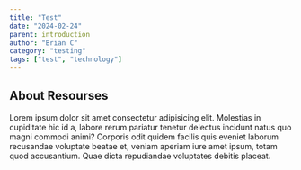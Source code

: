 ```yaml
---
title: "Test"
date: "2024-02-24"
parent: introduction
author: "Brian C"
category: "testing"
tags: ["test", "technology"]
---
```


## About Resourses

Lorem ipsum dolor sit amet consectetur adipisicing elit. Molestias in cupiditate hic id a, labore rerum pariatur tenetur delectus incidunt natus quo magni commodi animi? Corporis odit quidem facilis quis eveniet laborum recusandae voluptate beatae et, veniam aperiam iure amet ipsum, totam quod accusantium. Quae dicta repudiandae voluptates debitis placeat.

